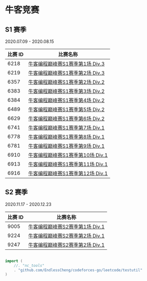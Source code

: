# 牛客竞赛

## S1 赛季

2020.07.09 - 2020.08.15

|比赛 ID|比赛名称|
|---|---|
|6218|[牛客编程巅峰赛S1赛季第1场 Div.3](https://ac.nowcoder.com/acm/contest/6218)|
|6219|[牛客编程巅峰赛S1赛季第2场 Div.3](https://ac.nowcoder.com/acm/contest/6219)|
|6357|[牛客编程巅峰赛S1赛季第2场 Div.2](https://ac.nowcoder.com/acm/contest/6357)|
|6383|[牛客编程巅峰赛S1赛季第3场 Div.2](https://ac.nowcoder.com/acm/contest/6383)|
|6384|[牛客编程巅峰赛S1赛季第4场 Div.2](https://ac.nowcoder.com/acm/contest/6384)|
|6489|[牛客编程巅峰赛S1赛季第5场 Div.2](https://ac.nowcoder.com/acm/contest/6489)|
|6629|[牛客编程巅峰赛S1赛季第6场 Div.2](https://ac.nowcoder.com/acm/contest/6629)|
|6741|[牛客编程巅峰赛S1赛季第7场 Div.1](https://ac.nowcoder.com/acm/contest/6741)|
|6778|[牛客编程巅峰赛S1赛季第8场 Div.1](https://ac.nowcoder.com/acm/contest/6778)|
|6781|[牛客编程巅峰赛S1赛季第9场 Div.1](https://ac.nowcoder.com/acm/contest/6781)|
|6910|[牛客编程巅峰赛S1赛季第10场 Div.1](https://ac.nowcoder.com/acm/contest/6910)|
|6913|[牛客编程巅峰赛S1赛季第11场 Div.1](https://ac.nowcoder.com/acm/contest/6913)|
|6916|[牛客编程巅峰赛S1赛季第12场 Div.1](https://ac.nowcoder.com/acm/contest/6916)|

## S2 赛季

2020.11.17 - 2020.12.23

|比赛 ID|比赛名称|
|---|---|
|9005|[牛客编程巅峰赛S2赛季第1场 Div.1](https://ac.nowcoder.com/acm/contest/9005)|
|9224|[牛客编程巅峰赛S2赛季第2场 Div.1](https://ac.nowcoder.com/acm/contest/9224)|
|9247|[牛客编程巅峰赛S2赛季第2场 Div.1](https://ac.nowcoder.com/acm/contest/9247)|

```go

import (
	//. "nc_tools"
	. "github.com/EndlessCheng/codeforces-go/leetcode/testutil"
)

```
